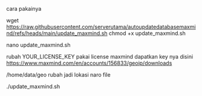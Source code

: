 cara pakainya

wget https://raw.githubusercontent.com/serverutama/autoupdatedatabasemaxmind/refs/heads/main/update_maxmind.sh
chmod +x update_maxmind.sh

nano update_maxmind.sh

rubah YOUR_LICENSE_KEY pakai license maxmind
dapatkan key nya disini
https://www.maxmind.com/en/accounts/156833/geoip/downloads

/home/data/geo rubah jadi lokasi naro file


./update_maxmind.sh

